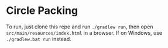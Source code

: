 Circle Packing
==============

To run, just clone this repo and run `./gradlew run`, then open `src/main/resources/index.html` in a browser.
If on Windows, use `./gradlew.bat run` instead.
